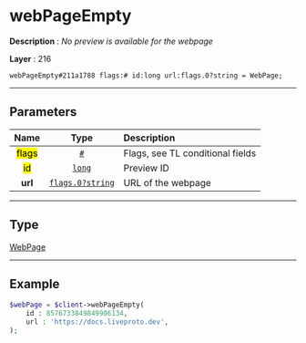 # webPageEmpty

**Description** : *No preview is available for the webpage*

**Layer** : 216

```tl
webPageEmpty#211a1788 flags:# id:long url:flags.0?string = WebPage;
```

---

## Parameters

| Name | Type | Description |
| :---: | :---: | :--- |
| <mark>flags</mark> | [`#`](type/#) | Flags, see TL conditional fields |
| <mark>id</mark> | [`long`](type/long) | Preview ID |
| **url** | [`flags.0?string`](type/string) | URL of the webpage |

---

## Type

[WebPage](type/WebPage)

---

## Example

```php
$webPage = $client->webPageEmpty(
	id : 8576733849849906134,
	url : 'https://docs.liveproto.dev',
);
```